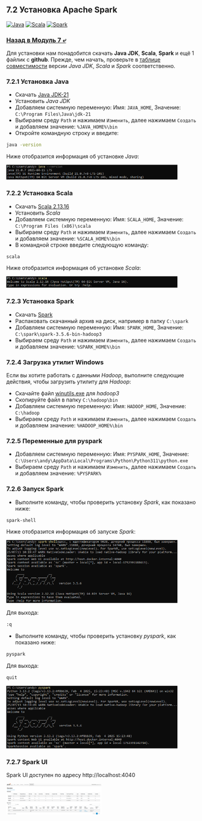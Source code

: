 ## 7.2 Установка Apache Spark

[![Java](https://img.shields.io/badge/java_JDK-21.0.7-red)](https://www.oracle.com/java/technologies/downloads/)
[![Scala](https://img.shields.io/badge/scala-2.13.16-red)](https://scala-lang.org/download/)
[![Spark](https://img.shields.io/badge/apache_spark-3.5.6-red)](https://spark.apache.org/downloads.html)

### [Назад в Модуль 7 ⤶](/data/Module7/readme.md)

Для установки нам понадобится скачать **Java JDK**, **Scala**, **Spark** и ещё 1 файлик с **github**.
Прежде, чем начать, проверьте в 
[таблице совместимости](https://community.cloudera.com/t5/Community-Articles/Spark-Scala-Version-Compatibility-Matrix/ta-p/383713)
версии *Java JDK*, *Scala* и *Spark* соответственно.

### 7.2.1 Установка Java
- Скачать [Java JDK-21](https://download.oracle.com/java/21/latest/jdk-21_windows-x64_bin.exe)   
- Установить _Java JDK_  
- Добавляем системную переменную: Имя: `JAVA_HOME`, Значение: `C:\Program Files\Java\jdk-21`
- Выбираем среду `Path` и нажимаем  `Изменить`, далее нажимаем `Создать` и добавляем значение: `%JAVA_HOME%\bin` 
- Откройте командную строку и введите:

```bash
java -version
```

Ниже отобразится информация об установке _Java_:

<img src="/data/Module7/img/java_version.png" width="90%">


### 7.2.2 Установка Scala
- Скачать [Scala 2.13.16](https://github.com/scala/scala/releases/download/v2.13.16/scala-2.13.16.msi)  
- Установить _Scala_   
- Добавляем системную переменную: Имя: `SCALA_HOME`, Значение: `C:\Program Files (x86)\scala` 
- Выбираем среду `Path` и нажимаем  `Изменить`, далее нажимаем `Создать` и добавляем значение: `%SCALA_HOME%\bin`  
- В командной строке введите следующую команду:  

```bash
scala
```

Ниже отобразится информация об установке _Scala_:  

<img src="/data/Module7/img/scala_version.png" width="90%">


### 7.2.3 Установка Spark
- Скачать [Spark](https://dlcdn.apache.org/spark/spark-3.5.6/spark-3.5.6-bin-hadoop3.tgz)
- Распаковать скачанный архив на диск, например в папку `C:\spark`  
- Добавляем системную переменную: Имя: `SPARK_HOME`, Значение: `C:\spark\spark-3.5.6-bin-hadoop3`  
- Выбираем среду `Path` и нажимаем  `Изменить`, далее нажимаем `Создать` и добавляем значение: `%SPARK_HOME%\bin`  

### 7.2.4 Загрузка утилит Windows
Если вы хотите работать с данными _Hadoop_, выполните следующие действия, чтобы загрузить утилиту для _Hadoop_:

- Скачайте файл [winutils.exe](https://github.com/steveloughran/winutils/tree/master) для _hadoop3_  
- Скопируйте файл в папку `C:\hadoop\bin`  
- Добавляем системную переменную: Имя: `HADOOP_HOME`, Значение: `C:\hadoop`  
- Выбираем среду `Path` и нажимаем  `Изменить`, далее нажимаем `Создать` и добавляем значение: `%HADOOP_HOME%\bin`  

### 7.2.5 Переменные для pyspark
- Добавляем системную переменную: Имя: `PYSPARK_HOME`, Значение: `C:\Users\andy\AppData\Local\Programs\Python\Python311\python.exe`
- Выбираем среду `Path` и нажимаем  `Изменить`, далее нажимаем `Создать` и добавляем значение: `%PYSPARK%` 

### 7.2.6 Запуск Spark
- Выполните команду, чтобы проверить установку _Spark_, как показано ниже:

```bash
spark-shell
```
Ниже отобразится информация об запуске _Spark_:

<img src="/data/Module7/img/spark_version.png" width="90%">  

Для выхода:

```bash
:q
```

- Выполните команду, чтобы проверить установку _pyspark_, как показано ниже:

```bash
pyspark
```

Для выхода:

```bash
quit
```

<img src="/data/Module7/img/pyspark_version.png" width="90%">

### 7.2.7 Spark UI
Spark UI доступен по адресу http://localhost:4040

<img src="/data/Module7/img/spark_ui.png" width="50%">